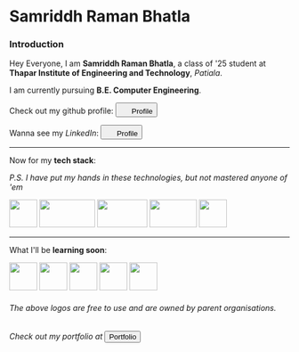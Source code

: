 # Samriddh Raman Bhatla
### Introduction

Hey Everyone,
I am **Samriddh Raman Bhatla**, a class of '25 student at **Thapar Institute of Engineering and Technology**, _Patiala_.

I am currently pursuing **B.E. Computer Engineering**.

Check out my github profile: <a href="https://github.com/Samriddh-Bhatla"><button type="button"><img src="https://cdn-icons-png.flaticon.com/512/25/25231.png" height ="17" width="17" /> Profile</button></a>

Wanna see my _LinkedIn_: <a href="https://www.linkedin.com/in/samriddhbhatla/"><button type="button"><img src="https://cdn-icons-png.flaticon.com/512/174/174857.png" height ="17" width="17" /> Profile</button></a>

---

Now for my **tech stack**:

_P.S. I have put my hands in these technologies, but not mastered anyone of 'em_

<img src="https://upload.wikimedia.org/wikipedia/commons/thumb/c/c3/Python-logo-notext.svg/1200px-Python-logo-notext.svg.png" height ="50" width="50"/> <img src="https://upload.wikimedia.org/wikipedia/commons/8/87/Sql_data_base_with_logo.png" height ="50" width="100"/> <img src="https://upload.wikimedia.org/wikipedia/commons/thumb/1/10/CSS3_and_HTML5_logos_and_wordmarks.svg/1200px-CSS3_and_HTML5_logos_and_wordmarks.svg.png" height ="50" width="90"/> <img src="https://upload.wikimedia.org/wikipedia/commons/thumb/8/87/Arduino_Logo.svg/720px-Arduino_Logo.svg.png" height ="50" width="85"/> <img src="https://discordguide.github.io/assets/API.png" height ="50" width="50"/> 

---
What I'll be **learning soon**:

<img src="https://cdn-icons-png.flaticon.com/512/25/25231.png" height ="50" width="50"/> <img src="https://upload.wikimedia.org/wikipedia/commons/d/d5/Hey_Machine_Learning_Logo.png" height ="50" width="50"/> <img src="https://i1.wp.com/theicom.org/wp-content/uploads/2016/03/js-logo.png?fit=500%2C500&ssl=1&w=640" height ="50" width="50"/> <img src="https://upload.wikimedia.org/wikipedia/commons/thumb/1/18/C_Programming_Language.svg/695px-C_Programming_Language.svg.png" height ="50" width="50"/> <img src="https://upload.wikimedia.org/wikipedia/commons/thumb/1/18/ISO_C%2B%2B_Logo.svg/1822px-ISO_C%2B%2B_Logo.svg.png" height ="50" width="50"/>


###### The above logos are free to use and are owned by parent organisations.
###### Check out my portfolio at <a href="https://sites.google.com/view/samriddh"><button type="button">Portfolio</button></a>
